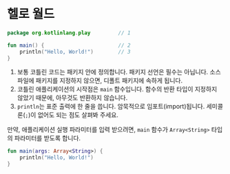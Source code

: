 # 헬로 월드

```kotlin
package org.kotlinlang.play         // 1

fun main() {                        // 2
    println("Hello, World!")        // 3
}
```

1. 보통 코틀린 코드는 패키지 안에 정의합니다. 패키지 선언은 필수는 아닙니다. 소스 파일에 패키지를 지정하지 않으면, 디폴트 패키지에 속하게 됩니다.
2. 코틀린 애플리케이션의 시작점은 `main` 함수입니다. 함수의 반환 타입이 지정하지 않았기 때문에, 아무것도 반환하지 않습니다.
3. `println`는 표준 출력에 한 줄을 씁니다. 암묵적으로 임포트(import)됩니다. 세미콜론(`;`)이 없어도 되는 점도 살펴봐 주세요.

만약, 애플리케이션 실행 파라미터를 입력 받으려면, `main` 함수가 `Array<String>` 타입의 파라미터를 받도록 합니다.

```kotlin
fun main(args: Array<String>) {
    println("Hello, World!")
}
```

